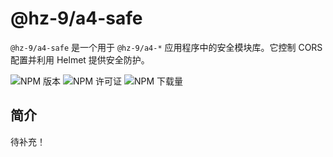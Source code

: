 # @hz-9/a4-safe

`@hz-9/a4-safe` 是一个用于 `@hz-9/a4-*` 应用程序中的安全模块库。它控制 CORS 配置并利用 Helmet 提供安全防护。

![NPM 版本][npm-version-url] ![NPM 许可证][npm-license-url] ![NPM 下载量][npm-downloads-url]

[npm-version-url]: https://img.shields.io/npm/v/@hz-9/a4-safe
[npm-license-url]: https://img.shields.io/npm/l/@hz-9/a4-safe
[npm-downloads-url]: https://img.shields.io/npm/d18m/@hz-9/a4-safe

## 简介

待补充！
<!-- TODO -->
